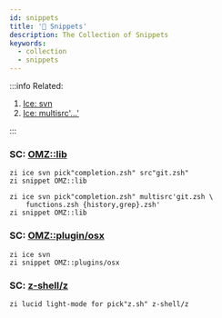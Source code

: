 ```yaml
---
id: snippets
title: '🔺 Snippets'
description: The Collection of Snippets
keywords:
  - collection
  - snippets
---
```


:::info Related:

1. [Ice: svn](/docs/guides/syntax/ice#the-ice-ice)
2. [Ice: multisrc'…'](/docs/guides/syntax/ice#the-multisrc-ice)

:::

### SC: [OMZ::lib](https://github.com/ohmyzsh/ohmyzsh/tree/master/lib)

```shell showLineNumbers
zi ice svn pick"completion.zsh" src"git.zsh"
zi snippet OMZ::lib
```

```shell showLineNumbers
zi ice svn pick"completion.zsh" multisrc'git.zsh \
    functions.zsh {history,grep}.zsh'
zi snippet OMZ::lib
```

### SC: [OMZ::plugin/osx](https://github.com/ohmyzsh/ohmyzsh/tree/master/plugins/osx)

```shell showLineNumbers
zi ice svn
zi snippet OMZ::plugins/osx
```

### SC: [z-shell/z](https://github.com/z-shell/z)

```shell
zi lucid light-mode for pick"z.sh" z-shell/z
```
